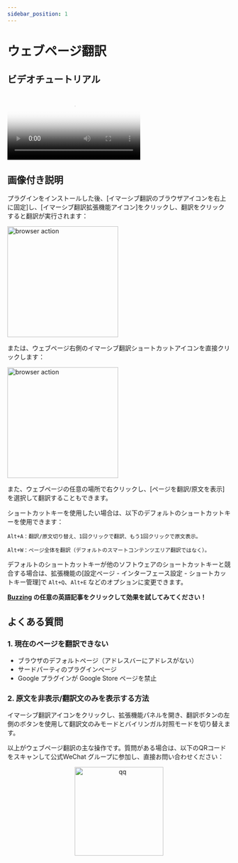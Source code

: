 ```yaml
---
sidebar_position: 1
---
```


# ウェブページ翻訳

## ビデオチュートリアル

<video
  controls
  poster="https://immersivetranslate.com/assets/price/video-poster-zh-Hans.png"
  src="https://s.immersivetranslate.com/assets/uploads/full-intro-zh-CN-rYaxVV.mp4"
/>

## 画像付き説明

プラグインをインストールした後、[イマーシブ翻訳のブラウザアイコンを右上に固定]し、[イマーシブ翻訳拡張機能アイコン]をクリックし、翻訳をクリックすると翻訳が実行されます：

<img src="https://s.immersivetranslate.com/static/official-static/assets/browser-panel-v2.png" alt="browser action" width="250" />

または、ウェブページ右側のイマーシブ翻訳ショートカットアイコンを直接クリックします：

<img src="https://s.immersivetranslate.com/assets/sidebar-shortcut.jpeg" alt="browser action" width="250" />

また、ウェブページの任意の場所で右クリックし、[ページを翻訳/原文を表示]を選択して翻訳することもできます。

ショートカットキーを使用したい場合は、以下のデフォルトのショートカットキーを使用できます：

    Alt+A：翻訳/原文切り替え、1回クリックで翻訳、もう1回クリックで原文表示。

    Alt+W：ページ全体を翻訳（デフォルトのスマートコンテンツエリア翻訳ではなく）。

デフォルトのショートカットキーが他のソフトウェアのショートカットキーと競合する場合は、拡張機能の[設定ページ - インターフェース設定 - ショートカットキー管理]で `Alt+Q`、`Alt+E` などのオプションに変更できます。

**[Buzzing](https://www.buzzing.cc/) の任意の英語記事をクリックして効果を試してみてください！**

## よくある質問

### 1. 現在のページを翻訳できない

- ブラウザのデフォルトページ（アドレスバーにアドレスがない）
- サードパーティのプラグインページ
- Google プラグインが Google Store ページを禁止

### 2. 原文を非表示/翻訳文のみを表示する方法

イマーシブ翻訳アイコンをクリックし、拡張機能パネルを開き、翻訳ボタンの左側のボタンを使用して翻訳文のみモードとバイリンガル対照モードを切り替えます。

以上がウェブページ翻訳の主な操作です。質問がある場合は、以下のQRコードをスキャンして公式WeChat グループに参加し、直接お問い合わせください：

<div align="center">
<img src="https://immersivetranslate.com/assets/wechat-contact3.jpg" width="200" alt="qq" />
</div>
